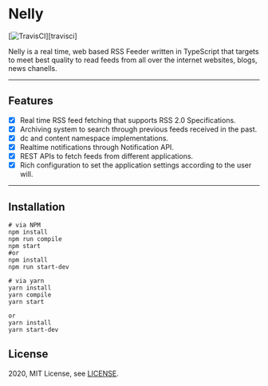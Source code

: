 # Nelly
[![TravisCI](https://api.travis-ci.com/cemozden/nelly.svg?branch=master)][travisci]

Nelly is a real time, web based RSS Feeder written in TypeScript that targets to meet best quality to read feeds from all over the internet websites, blogs, news chanells.

***
## Features
* [x] Real time RSS feed fetching that supports RSS 2.0 Specifications.
* [x] Archiving system to search through previous feeds received in the past.
* [x] dc and content namespace implementations.
* [x] Realtime notifications through Notification API.
* [x] REST APIs to fetch feeds from different applications.
* [x] Rich configuration to set the application settings according to the user will.
***

## Installation
```
# via NPM
npm install
npm run compile
npm start
#or
npm install
npm run start-dev

# via yarn
yarn install 
yarn compile
yarn start

or 
yarn install
yarn start-dev
```

## License
2020, MIT License, see [LICENSE](https://github.com/cemozden/nelly/blob/master/LICENSE).